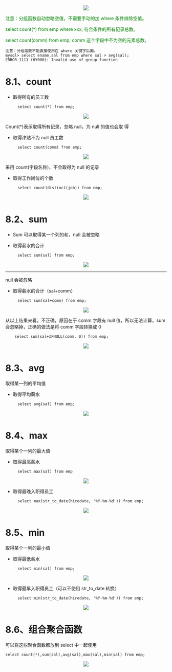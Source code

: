 <div align="center"><img src="https://cdn.jsdelivr.net/gh/lcekold/blogimage@main/database/48.png"></div>

<font color="green">注意：分组函数自动忽略空值，不需要手动的加 where 条件排除空值。

select count(*) from emp where xxx; 符合条件的所有记录总数。

select count(comm) from emp; comm 这个字段中不为空的元素总数。</font>

    注意：分组函数不能直接使用在 where 关键字后面。
    mysql> select ename,sal from emp where sal > avg(sal);
    ERROR 1111 (HY000): Invalid use of group function

# 8.1、count

* 取得所有的员工数

        select count(*) from emp;


<div align="center"><img src="https://cdn.jsdelivr.net/gh/lcekold/blogimage@main/database/49.png"></div>

Count(*)表示取得所有记录，忽略 null，为 null 的值也会取
得

* 取得津贴不为 null 员工数

        select count(comm) from emp;

<div align="center"><img src="https://cdn.jsdelivr.net/gh/lcekold/blogimage@main/database/50.png"></div>


采用 count(字段名称)，不会取得为 null 的记录

* 取得工作岗位的个数

        select count(distinct(job)) from emp;

<div align="center"><img src="https://cdn.jsdelivr.net/gh/lcekold/blogimage@main/database/51.png"></div>

# 8.2、sum
* Sum 可以取得某一个列的和，null 会被忽略
* 取得薪水的合计

        select sum(sal) from emp;

<div align="center"><img src="https://cdn.jsdelivr.net/gh/lcekold/blogimage@main/database/52.png"></div>

------
null 会被忽略

* 取得薪水的合计（sal+comm）

        select sum(sal+comm) from emp;

<div align="center"><img src="https://cdn.jsdelivr.net/gh/lcekold/blogimage@main/database/53.png"></div>

从以上结果来看，不正确，原因在于 comm 字段有 null 值，所以无法计算，sum 会忽略掉，正确的做法是将 comm 字段转换成 0

        select sum(sal+IFNULL(comm, 0)) from emp;

<div align="center"><img src="https://cdn.jsdelivr.net/gh/lcekold/blogimage@main/database/54.png"></div>

# 8.3、avg

取得某一列的平均值

* 取得平均薪水

        select avg(sal) from emp;

<div align="center"><img src="https://cdn.jsdelivr.net/gh/lcekold/blogimage@main/database/55.png"></div>

# 8.4、max

取得某个一列的最大值
* 取得最高薪水

        select max(sal) from emp

<div align="center"><img src="https://cdn.jsdelivr.net/gh/lcekold/blogimage@main/database/56.png"></div>

* 取得最晚入职得员工

        select max(str_to_date(hiredate, '%Y-%m-%d')) from emp;

<div align="center"><img src="https://cdn.jsdelivr.net/gh/lcekold/blogimage@main/database/57.png"></div>

# 8.5、min

取得某个一列的最小值
* 取得最低薪水

        select min(sal) from emp;

<div align="center"><img src="https://cdn.jsdelivr.net/gh/lcekold/blogimage@main/database/58.png"></div>


* 取得最早入职得员工（可以不使用 str_to_date 转换）

        select min(str_to_date(hiredate, '%Y-%m-%d')) from emp;

<div align="center"><img src="https://cdn.jsdelivr.net/gh/lcekold/blogimage@main/database/59.png"></div>

# 8.6、组合聚合函数

可以将这些聚合函数都放到 select 中一起使用

    select count(*),sum(sal),avg(sal),max(sal),min(sal) from emp;

<div align="center"><img src="https://cdn.jsdelivr.net/gh/lcekold/blogimage@main/database/60.png"></div>
